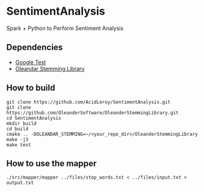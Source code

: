 # SentimentAnalysis
Spark + Python to Perform Sentiment Analysis


## Dependencies

- [Google Test](https://code.google.com/p/googletest/)
- [Oleandar Stemming Library](https://github.com/OleanderSoftware/OleanderStemmingLibrary)

## How to build
```
git clone https://github.com/AcidLeroy/SentimentAnalysis.git
git clone https://github.com/OleanderSoftware/OleanderStemmingLibrary.git
cd SentimentAnalysis
mkdir build
cd build
cmake .. -DOLEANDAR_STEMMING=~/<your_repo_dir>/OleanderStemmingLibrary
make -j3
make test
```

## How to use the mapper
```
./src/mapper/mapper ../files/stop_words.txt < ../files/input.txt > output.txt
```
